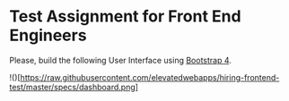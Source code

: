 # Test Assignment for Front End Engineers

Please, build the following User Interface using [Bootstrap 4](https://getbootstrap.com/).

!()[https://raw.githubusercontent.com/elevatedwebapps/hiring-frontend-test/master/specs/dashboard.png]
